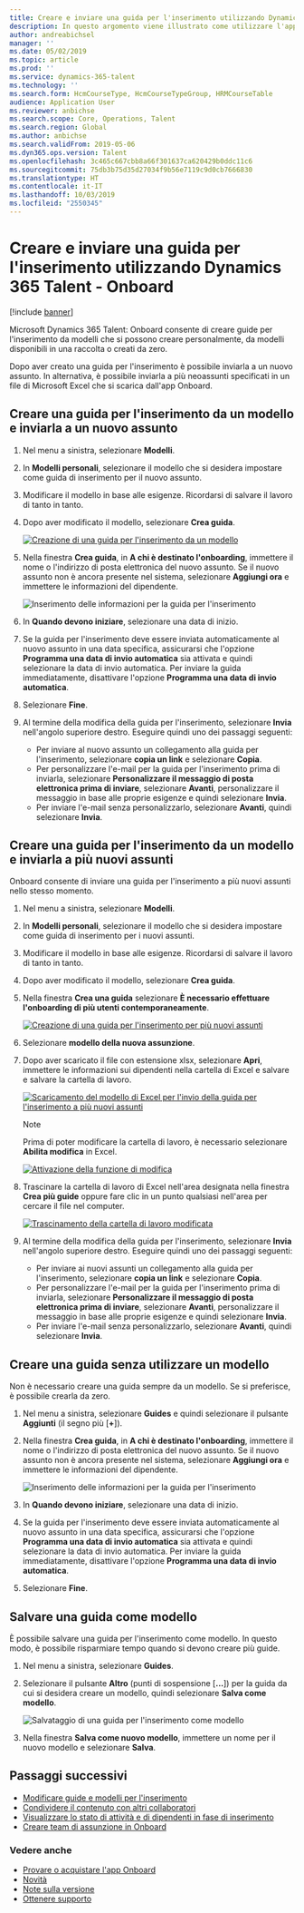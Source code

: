 ```yaml
---
title: Creare e inviare una guida per l'inserimento utilizzando Dynamics 365 Talent - Onboard
description: In questo argomento viene illustrato come utilizzare l'app Microsoft Dynamics 365 Talent - Onboard per creare una guida per l'inserimento dei neoassunti. Questa attività è un primo passaggio fondamentale della strategia di gestione del capitale umano (HCM).
author: andreabichsel
manager: ''
ms.date: 05/02/2019
ms.topic: article
ms.prod: ''
ms.service: dynamics-365-talent
ms.technology: ''
ms.search.form: HcmCourseType, HcmCourseTypeGroup, HRMCourseTable
audience: Application User
ms.reviewer: anbichse
ms.search.scope: Core, Operations, Talent
ms.search.region: Global
ms.author: anbichse
ms.search.validFrom: 2019-05-06
ms.dyn365.ops.version: Talent
ms.openlocfilehash: 3c465c667cbb8a66f301637ca620429b0ddc11c6
ms.sourcegitcommit: 75db3b75d35d27034f9b56e7119c9d0cb7666830
ms.translationtype: HT
ms.contentlocale: it-IT
ms.lasthandoff: 10/03/2019
ms.locfileid: "2550345"
---
```

# <a name="create-and-send-an-onboarding-guide-by-using-dynamics-365-talent---onboard"></a>Creare e inviare una guida per l'inserimento utilizzando Dynamics 365 Talent - Onboard

[!include [banner](includes/banner.md)]

Microsoft Dynamics 365 Talent: Onboard consente di creare guide per l'inserimento da modelli che si possono creare personalmente, da modelli disponibili in una raccolta o creati da zero.

Dopo aver creato una guida per l'inserimento è possibile inviarla a un nuovo assunto. In alternativa, è possibile inviarla a più neoassunti specificati in un file di Microsoft Excel che si scarica dall'app Onboard.

## <a name="create-an-onboarding-guide-from-a-template-and-send-it-to-a-single-new-hire"></a>Creare una guida per l'inserimento da un modello e inviarla a un nuovo assunto

1. Nel menu a sinistra, selezionare **Modelli**.
2. In **Modelli personali**, selezionare il modello che si desidera impostare come guida di inserimento per il nuovo assunto.
3. Modificare il modello in base alle esigenze. Ricordarsi di salvare il lavoro di tanto in tanto.
4. Dopo aver modificato il modello, selezionare **Crea guida**.

    [![Creazione di una guida per l'inserimento da un modello](./media/onboard-create-guide.png)](./media/onboard-create-guide.png)

5. Nella finestra **Crea guida**, in **A chi è destinato l'onboarding**, immettere il nome o l'indirizzo di posta elettronica del nuovo assunto. Se il nuovo assunto non è ancora presente nel sistema, selezionare **Aggiungi ora** e immettere le informazioni del dipendente.

    ![[Inserimento delle informazioni per la guida per l'inserimento](./media/onboard-create-a-guide-window.png)](./media/onboard-create-a-guide-window.png)

6. In **Quando devono iniziare**, selezionare una data di inizio.
7. Se la guida per l'inserimento deve essere inviata automaticamente al nuovo assunto in una data specifica, assicurarsi che l'opzione **Programma una data di invio automatica** sia attivata e quindi selezionare la data di invio automatica. Per inviare la guida immediatamente, disattivare l'opzione **Programma una data di invio automatica**.
8. Selezionare **Fine**.
9. Al termine della modifica della guida per l'inserimento, selezionare **Invia** nell'angolo superiore destro. Eseguire quindi uno dei passaggi seguenti:

    - Per inviare al nuovo assunto un collegamento alla guida per l'inserimento, selezionare **copia un link** e selezionare **Copia**.
    - Per personalizzare l'e-mail per la guida per l'inserimento prima di inviarla, selezionare **Personalizzare il messaggio di posta elettronica prima di inviare**, selezionare **Avanti**, personalizzare il messaggio in base alle proprie esigenze e quindi selezionare **Invia**.
    - Per inviare l'e-mail senza personalizzarlo, selezionare **Avanti**, quindi selezionare **Invia**.

## <a name="create-an-onboarding-guide-from-a-template-and-send-it-to-multiple-new-hires"></a>Creare una guida per l'inserimento da un modello e inviarla a più nuovi assunti

Onboard consente di inviare una guida per l'inserimento a più nuovi assunti nello stesso momento.

1. Nel menu a sinistra, selezionare **Modelli**.
2. In **Modelli personali**, selezionare il modello che si desidera impostare come guida di inserimento per i nuovi assunti.
3. Modificare il modello in base alle esigenze. Ricordarsi di salvare il lavoro di tanto in tanto.
4. Dopo aver modificato il modello, selezionare **Crea guida**.
5. Nella finestra **Crea una guida** selezionare **È necessario effettuare l'onboarding di più utenti contemporaneamente**.

    [![Creazione di una guida per l'inserimento per più nuovi assunti](./media/onboard-send-guide-multiple-people.png)](./media/onboard-send-guide-multiple-people.png)

6. Selezionare **modello della nuova assunzione**.
7. Dopo aver scaricato il file con estensione xlsx, selezionare **Apri**, immettere le informazioni sui dipendenti nella cartella di Excel e salvare e salvare la cartella di lavoro.

    [![Scaricamento del modello di Excel per l'invio della guida per l'inserimento a più nuovi assunti](./media/onboard-send-guide-download-spreadsheet.png)](./media/onboard-send-guide-download-spreadsheet.png)

    > [!NOTE]
    > Prima di poter modificare la cartella di lavoro, è necessario selezionare **Abilita modifica** in Excel.
    > 
    > [![Attivazione della funzione di modifica](./media/onboard-send-guide-enable-editing.png)](./media/onboard-send-guide-enable-editing.png)

8. Trascinare la cartella di lavoro di Excel nell'area designata nella finestra **Crea più guide** oppure fare clic in un punto qualsiasi nell'area per cercare il file nel computer.

    [![Trascinamento della cartella di lavoro modificata](./media/onboard-send-guide-drag-spreadsheet.png)](./media/onboard-send-guide-drag-spreadsheet.png)

9. Al termine della modifica della guida per l'inserimento, selezionare **Invia** nell'angolo superiore destro. Eseguire quindi uno dei passaggi seguenti:

    - Per inviare ai nuovi assunti un collegamento alla guida per l'inserimento, selezionare **copia un link** e selezionare **Copia**.
    - Per personalizzare l'e-mail per la guida per l'inserimento prima di inviarla, selezionare **Personalizzare il messaggio di posta elettronica prima di inviare**, selezionare **Avanti**, personalizzare il messaggio in base alle proprie esigenze e quindi selezionare **Invia**.
    - Per inviare l'e-mail senza personalizzarlo, selezionare **Avanti**, quindi selezionare **Invia**.

## <a name="create-a-guide-without-using-a-template"></a>Creare una guida senza utilizzare un modello

Non è necessario creare una guida sempre da un modello. Se si preferisce, è possibile crearla da zero.

1. Nel menu a sinistra, selezionare **Guides** e quindi selezionare il pulsante **Aggiunti** (il segno più \[**+**\]).
2. Nella finestra **Crea guida**, in **A chi è destinato l'onboarding**, immettere il nome o l'indirizzo di posta elettronica del nuovo assunto. Se il nuovo assunto non è ancora presente nel sistema, selezionare **Aggiungi ora** e immettere le informazioni del dipendente.

    ![[Inserimento delle informazioni per la guida per l'inserimento](./media/onboard-create-a-guide-window.png)](./media/onboard-create-a-guide-window.png)

3. In **Quando devono iniziare**, selezionare una data di inizio.
4. Se la guida per l'inserimento deve essere inviata automaticamente al nuovo assunto in una data specifica, assicurarsi che l'opzione **Programma una data di invio automatica** sia attivata e quindi selezionare la data di invio automatica. Per inviare la guida immediatamente, disattivare l'opzione **Programma una data di invio automatica**.
5. Selezionare **Fine**.

## <a name="save-a-guide-as-a-template"></a>Salvare una guida come modello

È possibile salvare una guida per l'inserimento come modello. In questo modo, è possibile risparmiare tempo quando si devono creare più guide.

1. Nel menu a sinistra, selezionare **Guides**.
2. Selezionare il pulsante **Altro** (punti di sospensione \[**...**\]) per la guida da cui si desidera creare un modello, quindi selezionare **Salva come modello**.

    ![[Salvataggio di una guida per l'inserimento come modello](./media/onboard-save-guide-as-template.png)](./media/onboard-save-guide-as-template.png)

3. Nella finestra **Salva come nuovo modello**, immettere un nome per il nuovo modello e selezionare **Salva**.

## <a name="next-steps"></a>Passaggi successivi

- [Modificare guide e modelli per l'inserimento](./onboard-edit-guides-templates.md)
- [Condividere il contenuto con altri collaboratori](./onboard-share-template.md)
- [Visualizzare lo stato di attività e di dipendenti in fase di inserimento](./onboard-view-status.md)
- [Creare team di assunzione in Onboard](./onboard-create-team.md)

### <a name="see-also"></a>Vedere anche

- [Provare o acquistare l'app Onboard](https://dynamics.microsoft.com/talent/onboard/)
- [Novità](./whats-new.md)
- [Note sulla versione](https://docs.microsoft.com/business-applications-release-notes/index)
- [Ottenere supporto](./talent-support.md)
